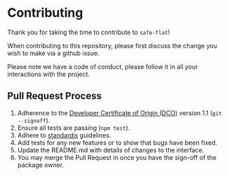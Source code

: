 # Contributing

Thank you for taking the time to contribute to `safe-flat`!

When contributing to this repository, please first discuss the change you wish to make via a github issue. 

Please note we have a code of conduct, please follow it in all your interactions with the project.

## Pull Request Process

1. Adherence to the  [Developer Certificate of Origin
(DCO)](https://developercertificate.org/) version 1.1 (`git --signoff`).
2. Ensure all tests are passing (`npm test`).
3. Adhere to [standardjs](http://standardjs.com) guidelines.
4. Add tests for any new features or to show that bugs have been fixed.
5. Update the README.md with details of changes to the interface.
6. You may merge the Pull Request in once you have the sign-off of the package owner.
